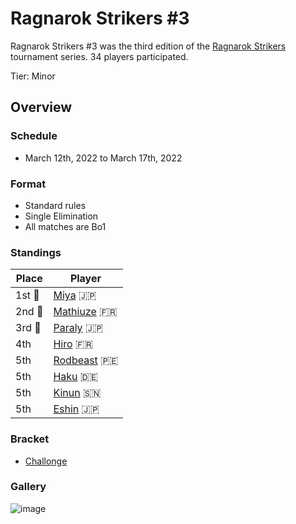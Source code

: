 # Ragnarok Strikers #3

Ragnarok Strikers #3 was the third edition of the [Ragnarok Strikers](ragnamain.md) tournament series.
34 players participated.

Tier: Minor

## Overview

### Schedule
- March 12th, 2022 to March 17th, 2022

### Format
- Standard rules
- Single Elimination
- All matches are Bo1

### Standings

|Place|Player|
|-|-|
|1st :1st_place_medal:|[Miya](../../players/japanese/miya.md) :jp:|
|2nd :2nd_place_medal:|[Mathiuze](../../players/french/mathiuze.md) :fr:|
|3rd :3rd_place_medal:|[Paraly](../../players/japanese/paraly.md) :jp:|
|4th|[Hiro](../../players/french/vivi.md) :fr:|
|5th|[Rodbeast](../../players/peruvian/rodrift.md) :peru:|
|5th|[Haku](../../players/german/haku.md) :de:|
|5th|[Kinun](../../players/senegalese/kinun.md) :senegal:|
|5th|[Eshin](../../players/japanese/eshin.md) :jp:|

### Bracket
- [Challonge](https://challonge.com/jfdq7h12)

### Gallery

![image](https://github.com/inabikarilibrary/inalib/assets/110833255/c2bf130a-89bb-4e2d-85e4-d55c1df5e062)
